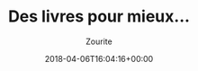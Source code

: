 ---
title: Des livres pour mieux...
author: Zourite
type: page
layout : livres-pour
date: 2018-04-06T16:04:16+00:00
---
